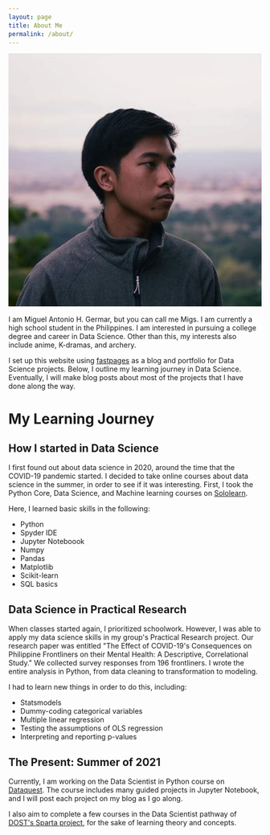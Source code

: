 ```yaml
---
layout: page
title: About Me
permalink: /about/
---
```


![](images/migs-germar.jpeg)

I am Miguel Antonio H. Germar, but you can call me Migs. I am currently a high school student in the Philippines. I am interested in pursuing a college degree and career in Data Science. Other than this, my interests also include anime, K-dramas, and archery.

I set up this website using [fastpages](https://github.com/fastai/fastpages) as a blog and portfolio for Data Science projects. Below, I outline my learning journey in Data Science. Eventually, I will make blog posts about most of the projects that I have done along the way.

# My Learning Journey

## How I started in Data Science

I first found out about data science in 2020, around the time that the COVID-19 pandemic started. I decided to take online courses about data science in the summer, in order to see if it was interesting. First, I took the Python Core, Data Science, and Machine learning courses on [Sololearn](https://sololearn.com).

Here, I learned basic skills in the following:

- Python
- Spyder IDE
- Jupyter Noteboook
- Numpy
- Pandas
- Matplotlib
- Scikit-learn
- SQL basics

## Data Science in Practical Research

When classes started again, I prioritized schoolwork. However, I was able to apply my data science skills in my group's Practical Research project. Our research paper was entitled "The Effect of COVID-19's Consequences on Philippine Frontliners on their Mental Health: A Descriptive, Correlational Study." We collected survey responses from 196 frontliners. I wrote the entire analysis in Python, from data cleaning to transformation to modeling.

I had to learn new things in order to do this, including:

- Statsmodels
- Dummy-coding categorical variables
- Multiple linear regression
- Testing the assumptions of OLS regression
- Interpreting and reporting p-values

## The Present: Summer of 2021

Currently, I am working on the Data Scientist in Python course on [Dataquest](https://dataquest.io). The course includes many guided projects in Jupyter Notebook, and I will post each project on my blog as I go along.

I also aim to complete a few courses in the Data Scientist pathway of [DOST's Sparta project](https://sparta.dap.edu.ph/), for the sake of learning theory and concepts.
